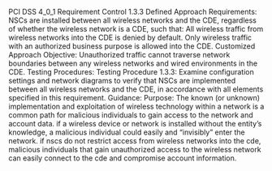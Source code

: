 PCI DSS 4_0_1 Requirement Control 1.3.3 Defined Approach Requirements: NSCs are installed between all wireless networks and the CDE, regardless of whether the wireless network is a CDE, such that: All wireless traffic from wireless networks into the CDE is denied by default. Only wireless traffic with an authorized business purpose is allowed into the CDE. Customized Approach Objective: Unauthorized traffic cannot traverse network boundaries between any wireless networks and wired environments in the CDE. Testing Procedures: Testing Procedure 1.3.3: Examine configuration settings and network diagrams to verify that NSCs are implemented between all wireless networks and the CDE, in accordance with all elements specified in this requirement. Guidance: Purpose: The known (or unknown) implementation and exploitation of wireless technology within a network is a common path for malicious individuals to gain access to the network and account data. if a wireless device or network is installed without the entity’s knowledge, a malicious individual could easily and “invisibly” enter the network. if nscs do not restrict access from wireless networks into the cde, malicious individuals that gain unauthorized access to the wireless network can easily connect to the cde and compromise account information.